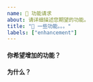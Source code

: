 ```yaml
---
name: 🚀 功能请求
about: 请详细描述您期望的功能。
title: "🚀 一些功能。。。"
labels: ["enhancement"]
---
```


<!-- 请在您提交期望的功能之前，回答以下这些问题。-->

#### 你希望增加的功能？


#### 为什么？

